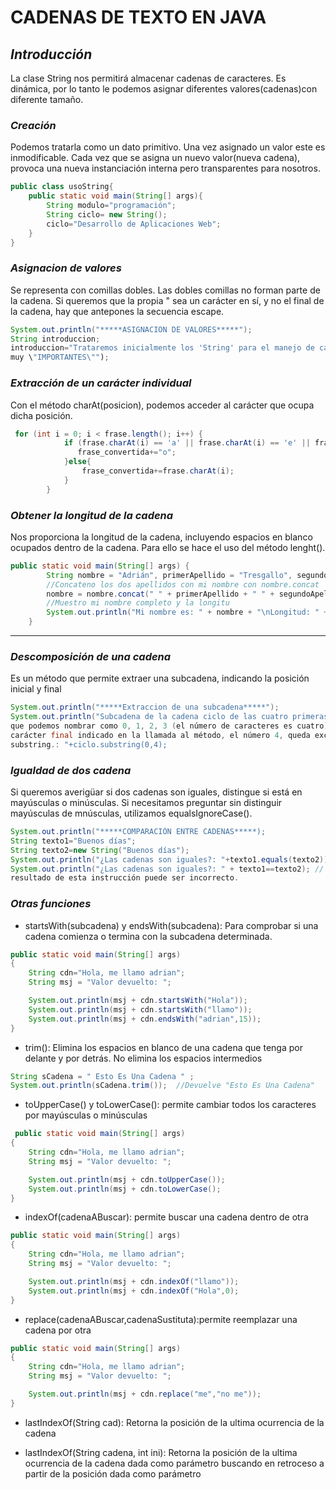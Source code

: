 # CADENAS DE TEXTO EN JAVA
## ***Introducción***
La clase String nos permitirá almacenar cadenas de caracteres. Es dinámica, por lo tanto le podemos asignar diferentes valores(cadenas)con diferente tamaño.

### ***Creación***
Podemos tratarla como un dato primitivo. Una vez asignado un valor este es inmodificable. Cada vez que se asigna un nuevo valor(nueva cadena), provoca una nueva instanciación interna pero transparentes para nosotros.

```java
public class usoString{
    public static void main(String[] args){
        String modulo="programación";
        String ciclo= new String();
        ciclo="Desarrollo de Aplicaciones Web";
    }
}
```
### ***Asignacion de valores***
Se representa con comillas dobles. Las dobles comillas no forman parte de la cadena. Si queremos que la propia " sea un carácter en sí, y no el final de la cadena, hay que antepones la secuencia escape.

```java
System.out.println("*****ASIGNACION DE VALORES*****");
String introduccion;
introduccion="Trataremos inicialmente los 'String' para el manejo de cadenas. Son
muy \"IMPORTANTES\"");
```
### ***Extracción de un carácter individual***
Con el método charAt(posicion), podemos acceder al carácter que ocupa dicha posición.

```java
 for (int i = 0; i < frase.length(); i++) {
            if (frase.charAt(i) == 'a' || frase.charAt(i) == 'e' || frase.charAt(i) == 'i' || frase.charAt(i) == 'o' || frase.charAt(i) == 'u') {
               frase_convertida+="o";
            }else{
                frase_convertida+=frase.charAt(i);
            }
        }
```
### ***Obtener la longitud de la cadena***
Nos proporciona la longitud de la cadena, incluyendo espacios en blanco ocupados dentro de la cadena. Para ello se hace el uso del método lenght().

```java
public static void main(String[] args) {
        String nombre = "Adrián", primerApellido = "Tresgallo", segundoApellido = "Arozamena";
        //Concateno los dos apellidos con mi nombre con nombre.concat
        nombre = nombre.concat(" " + primerApellido + " " + segundoApellido);
        //Muestro mi nombre completo y la longitu
        System.out.println("Mi nombre es: " + nombre + "\nLongitud: " + nombre.length());
    }
```
---
### ***Descomposición de una cadena***
Es un método que permite extraer una subcadena, indicando la posición inicial y final

```java
System.out.println("*****Extraccion de una subcadena*****");
System.out.println("Subcadena de la cadena ciclo de las cuatro primeras caracteres
que podemos nombrar como 0, 1, 2, 3 (el número de caracteres es cuatro). El
carácter final indicado en la llamada al método, el número 4, queda excluido del
substring.: "+ciclo.substring(0,4);
```
### ***Igualdad de dos cadena***
Si queremos averigüar si dos cadenas son iguales, distingue si está en mayúsculas o minúsculas. Si necesitamos preguntar sin distinguir mayúsculas de mnúsculas, utilizamos equalsIgnoreCase().

```java
System.out.println("*****COMPARACIÓN ENTRE CADENAS*****);
String texto1="Buenos días";
String texto2=new String("Buenos días");
System.out.println("¿Las cadenas son iguales?: "+texto1.equals(texto2));
System.out.println("¿Las cadenas son iguales?: " + texto1==texto2); // El
resultado de esta instrucción puede ser incorrecto.
```
### ***Otras funciones***
* startsWith(subcadena) y endsWith(subcadena): Para comprobar si una cadena comienza o termina con la subcadena determinada.
```java
public static void main(String[] args)
{
	String cdn="Hola, me llamo adrian";
	String msj = "Valor devuelto: ";

	System.out.println(msj + cdn.startsWith("Hola"));
	System.out.println(msj + cdn.startsWith("llamo"));
	System.out.println(msj + cdn.endsWith("adrian",15));
}
```
* trim(): Elimina los espacios en blanco de una cadena que tenga por delante y por detrás. No elimina los espacios intermedios
```java
String sCadena = " Esto Es Una Cadena " ;
System.out.println(sCadena.trim());  //Devuelve "Esto Es Una Cadena"
```

* toUpperCase() y toLowerCase(): permite cambiar todos los caracteres por mayúsculas o minúsculas

```java
 public static void main(String[] args)
{
	String cdn="Hola, me llamo adrian";
	String msj = "Valor devuelto: ";

	System.out.println(msj + cdn.toUpperCase());
	System.out.println(msj + cdn.toLowerCase();
}
```
* indexOf(cadenaABuscar): permite buscar una cadena dentro de otra
```java
public static void main(String[] args)
{
	String cdn="Hola, me llamo adrian";
	String msj = "Valor devuelto: ";

	System.out.println(msj + cdn.indexOf("llamo"));
	System.out.println(msj + cdn.indexOf("Hola",0);
}
```

* replace(cadenaABuscar,cadenaSustituta):permite reemplazar una cadena por otra
```java
public static void main(String[] args)
{
	String cdn="Hola, me llamo adrian";
	String msj = "Valor devuelto: ";

	System.out.println(msj + cdn.replace("me","no me"));
}
```

* lastIndexOf(String cad): Retorna la posición de la ultima ocurrencia de la cadena

* lastIndexOf(String cadena, int ini): Retorna la posición de la ultima ocurrencia de la cadena dada como parámetro buscando en retroceso a partir de la posición dada como parámetro



